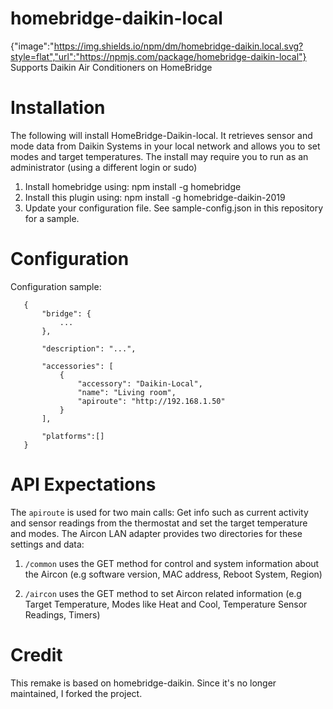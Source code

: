# homebridge-daikin-local

{"image":"https://img.shields.io/npm/dm/homebridge-daikin.local.svg?style=flat","url":"https://npmjs.com/package/homebridge-daikin-local"}
Supports Daikin Air Conditioners on HomeBridge


# Installation

The following will install HomeBridge-Daikin-local. It retrieves sensor and mode data from Daikin Systems in your local network and allows you to set modes and target temperatures. The install may require you to run as an administrator (using a different login or sudo)

1. Install homebridge using: npm install -g homebridge
2. Install this plugin using: npm install -g homebridge-daikin-2019
3. Update your configuration file. See sample-config.json in this repository for a sample.


# Configuration

Configuration sample:

 ```
    {
        "bridge": {
            ...
        },
        
        "description": "...",

        "accessories": [
            {
                "accessory": "Daikin-Local",
                "name": "Living room",
                "apiroute": "http://192.168.1.50"
            }
        ],

        "platforms":[]
    }
```
# API Expectations

The `apiroute` is used for two main calls: Get info such as current activity and sensor readings from the thermostat and set the target temperature and modes. The Aircon LAN adapter provides two directories for these settings and data:

1. `/common` uses the GET method for control and system information about the Aircon (e.g software version, MAC address, Reboot System, Region)

2. `/aircon` uses the GET method to set Aircon related information (e.g Target Temperature, Modes like Heat and Cool, Temperature Sensor Readings, Timers)

# Credit

This remake is based on homebridge-daikin. Since it's no longer maintained, I forked the project.
